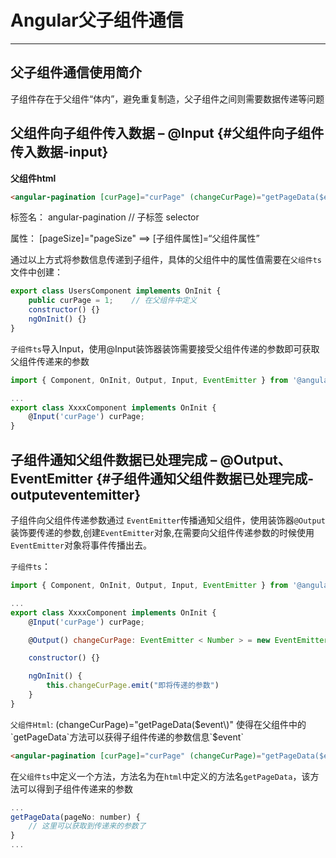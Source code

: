 # Angular父子组件通信

---

## 父子组件通信使用简介

子组件存在于父组件“体内”，避免重复制造，父子组件之间则需要数据传递等问题

## 父组件向子组件传入数据 – @Input {#父组件向子组件传入数据-input}

**父组件html**

```html
<angular-pagination [curPage]="curPage" (changeCurPage)="getPageData($event)"></angular-pagination>
```

标签名： angular-pagination // 子标签  selector

属性： \[pageSize\]="pageSize" ==&gt; \[子组件属性\]=“父组件属性”

通过以上方式将参数信息传递到子组件，具体的父组件中的属性值需要在`父组件ts`文件中创建：

```js
export class UsersComponent implements OnInit {
    public curPage = 1;    // 在父组件中定义
    constructor() {}
    ngOnInit() {}
}
```

`子组件ts`导入Input，使用@Input装饰器装饰需要接受父组件传递的参数即可获取父组件传递来的参数

```js
import { Component, OnInit, Output, Input, EventEmitter } from '@angular/core';

...
export class XxxxComponent implements OnInit {
    @Input('curPage') curPage;
}
```

## 子组件通知父组件数据已处理完成 – @Output、EventEmitter {#子组件通知父组件数据已处理完成-outputeventemitter}

子组件向父组件传递参数通过 `EventEmitter`传播通知父组件，使用装饰器`@Output`装饰要传递的参数,创建`EventEmitter`对象,在需要向父组件传递参数的时候使用`EventEmitter`对象将事件传播出去。

`子组件ts`：

```js
import { Component, OnInit, Output, Input, EventEmitter } from '@angular/core';

...
export class XxxxComponent implements OnInit {
    @Input('curPage') curPage;

    @Output() changeCurPage: EventEmitter < Number > = new EventEmitter;

    constructor() {}

    ngOnInit() {
        this.changeCurPage.emit("即将传递的参数")
    }
}
```

`父组件Html`: \(changeCurPage\)="getPageData\($event\)" 使得在父组件中的`getPageData`方法可以获得子组件传递的参数信息`$event`

```html
<angular-pagination [curPage]="curPage" (changeCurPage)="getPageData($event)"></angular-pagination>
```

在`父组件ts`中定义一个方法，方法名为在`html`中定义的方法名`getPageData`，该方法可以得到子组件传递来的参数

```js
...
getPageData(pageNo: number) {
    // 这里可以获取到传递来的参数了
}
...
```



